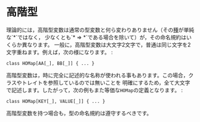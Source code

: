 高階型
======

理論的には，高階型変数は通常の型変数と何ら変わりありません（その[種](http://en.wikipedia.org/wiki/Kind_(type_theory))が単純な`*`ではなく，
少なくとも`* => *`である場合を除いて）が，その命名規約はいくらか異なります。
一般に，高階型変数は大文字2文字で，普通は同じ文字を2文字重ねます。例えば，次の様になります。
:

    class HOMap[AA[_], BB[_]] { ... }

高階型変数は，時に完全に記述的な名称が使われる事もあります。この場合，クラスやトレイトを参照しているのでは無いことを
明確にするため，全て大文字で記述します。したがって，次の例もまた等価な`HOMap`の定義となります。
:

    class HOMap[KEY[_], VALUE[_]] { ... }

高階型変数を持つ場合も，型の命名規約は遵守するべきです。
